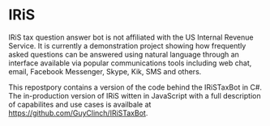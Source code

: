 # IRiS
IRiS tax question answer bot is not affiliated with the US Internal Revenue Service. It is currently a demonstration project showing how frequently asked questions can be answered using natural language through an interface available via popular communications tools including web chat, email, Facebook Messenger, Skype, Kik, SMS and others.

This repostpory contains a version of the code behind the IRiSTaxBot in C#. The in-production version of IRiS witten in JavaScript with a full description of capabilites and use cases is availbale at https://github.com/GuyClinch/IRiSTaxBot. 
